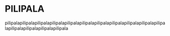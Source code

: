 # PILIPALA
pilipalapilipalapilipalapilipalapilipalapilipalapilipalapilipalapilipalapilipalapilipalapilipalapilipalapilipalapilipala
